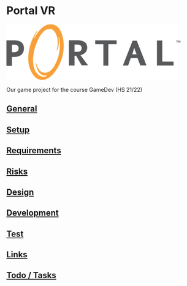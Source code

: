 # Portal VR

![portal-image](./docs/images/portal_orange.png)

Our game project for the course GameDev (HS 21/22)

## [General](./docs/00_general.md)

## [Setup](./docs/10_setup.md)

## [Requirements](./docs/20_requirements.md)

## [Risks](./docs/30_risks.md)

## [Design](./docs/40_design.md)

## [Development](./docs/50_development.md)

## [Test](docs/60_test.md)

## [Links](./docs/90_links.md)

## [Todo / Tasks](./docs/99_todo.md)
